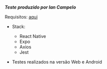 ***Teste produzido por Ian Campelo***

Requisitos: [aqui](https://github.com/leonardo-coopersystem/avaliacao-coopersystem/blob/master/REACT-NATIVE.md)

- Stack:
  - React Native
  - Expo
  - Axios
  - Jest

- Testes realizados na versão Web e Android